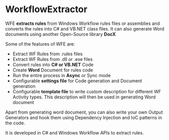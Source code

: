 WorkflowExtractor
=================

WFE **extracts rules** from Windows Workflow rules files or assemblies and converts the rules into C# and VB.NET class files.  It can also generate Word documents using another Open-Source library **DocX**

Some of the features of WFE are:

- Extract WF Rules from .rules files
- Extract WF Rules from .dll or .exe files
- Convert rules into **C# or VB.NET** Code
- Create **Word** Document for rules code
- Run the entire process in **Async** or Sync mode
- Configurable **settings file** for Code generation and Document generation
- Configurable **template file** to write custom description for different WF Activity types.  This description will then be used in generating Word document

Apart from generating word document, you can also write your own Output Generators and hook them using Dependency Injection and IoC patterns in the code.

It is developed in C# and Windows Workflow APIs to extract rules.
